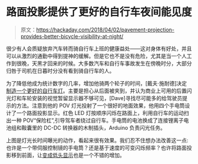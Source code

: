 # 路面投影提供了更好的自行车夜间能见度

> 原文：<https://hackaday.com/2018/04/02/pavement-projection-provides-better-bicycle-visibility-at-night/>

很少有人会质疑放弃汽车转而骑自行车上班的健康益处——这对身体有好处，并且可以从激烈的通勤中得到提神的缓解。但是它也不是没有危险，尤其是当一个人工作到很晚，天黑才回来的时候。大多数汽车和自行车事故发生在傍晚时分，大部分归咎于司机在日暮时分没有看到骑自行车的人。

为了降低他成为统计数字的几率，增加他骑两个轮子的时间，[戴夫·施耐德]决定[制造一个更好的自行车灯](https://spectrum.ieee.org/geek-life/hands-on/build-an-attentiongrabbing-bicycle-light)。主要是担心从后面被夹到，并认为商业上可用的后置闪光灯和车轮安装的视觉暂留显示器不够可见，[Dave]寻找尽可能多的给驾驶员提示的方法。注意到他的 POV 灯光投射了一个很好的地面效果，他用四个手电筒设计了一个路面投影显示。红色 LED 灯按顺序闪烁在路面上，利用自行车的运动扫出一种 POV“保险杠”,引导驾车者绕过自行车。手电筒的电池换成了连接锂离子电池组和鞍囊里的 DC-DC 转换器的木制插头，Arduino 负责闪光任务。

上图是灯光长时间曝光的动作，看起来很有效果。我们忍不住想办法改善这一点:也许是一个带伺服控制镜的手电筒？还是基于速度的可变闪烁频率？也许将路面投影移到前面，让[变成低头显示](https://hackaday.com/2013/03/06/dynamic-bicycle-headlight-uses-the-open-road-as-a-display/)也是一个不错的增加。